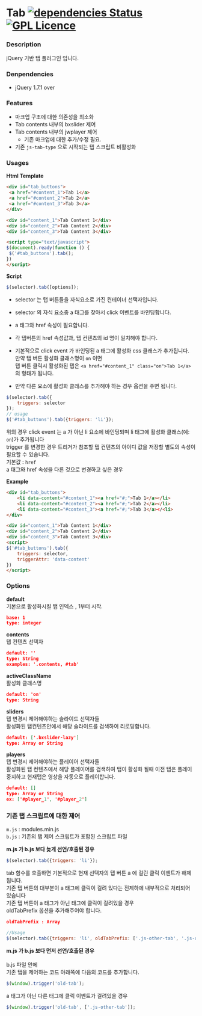 # Tab  [![dependencies Status](https://david-dm.org/boennemann/badges/status.svg)](https://david-dm.org/boennemann/badges) [![GPL Licence](https://badges.frapsoft.com/os/gpl/gpl.svg?v=103)](https://opensource.org/licenses/GPL-3.0/)


### Description ###
jQuery 기반 탭 플러그인 입니다.  

### Denpendencies ###
* jQuery 1.7.1 over
  
### Features ###
* 마크업 구조에 대한 의존성을 최소화
* Tab contents 내부의 bxslider 제어
* Tab contents 내부의 jwplayer 제어
    * 기존 마크업에 대한 추가/수정 필요.
* 기존 `js-tab-type` 으로 시작되는 탭 스크립트 비활성화

### Usages ###
 **Html Template**  
   ```html
<div id="tab_buttons">
    <a href="#content_1">Tab 1</a>
    <a href="#content_2">Tab 2</a>
    <a href="#content_3">Tab 3</a>
</div>

<div id="content_1">Tab Content 1</div>
<div id="content_2">Tab Content 2</div>
<div id="content_3">Tab Content 3</div>

<script type="text/javascript">
$(document).ready(function () {
	$('#tab_buttons').tab();
})
</script>
```

**Script**
  ```js
$(selector).tab([options]);
```
* selector 는 탭 버튼들을 자식요소로 가진 컨테이너 선택자입니다.
* selector 의 자식 요소중 a 태그를 찾아서 click 이벤트를 바인딩합니다.
* a 태그와 href 속성이 필요합니다.
* 각 탭버튼의 href 속성값과, 탭 컨텐츠의 id 명이 일치해야 합니다. 
* 기본적으로 click event 가 바인딩된 a 태그에 활성화 css 클래스가 추가됩니다.  
    만약 탭 버튼 활성화 클래스명이 `on` 이면   
    탭 버튼 클릭시 활성화된 탭은 `<a href="#content_1" class="on">Tab 1</a>` 의 형태가 됩니다.  
    
* 만약 다른 요소에 활성화 클래스를 추가해야 하는 경우 옵션을 주면 됩니다.  
  
```js
$(selector).tab({
    triggers: selector
});
// usage
$('#tab_buttons').tab({triggers: 'li'});

```

위의 경우 click event 는 a 가 아닌 li 요소에 바인딩되며 li 태그에 활성화 클래스(예: `on`)가 추가됩니다  
trigger 를 변경한 경우 트리거가 참조할 탭 컨텐츠의 아이디 값을 저장할 별도의 속성이 필요할 수 있습니다.  
기본값 : `href`  
a 태그와 href 속성을 다른 것으로 변경하고 싶은 경우  


**Example**
```html
<div id="tab_buttons">
    <li data-content="#content_1"><a href="#;">Tab 1</a></li>
    <li data-content="#content_2"><a href="#;">Tab 2</a></li>
    <li data-content="#content_3"><a href="#;">Tab 3</a></<li>
</div>

<div id="content_1">Tab Content 1</div>
<div id="content_2">Tab Content 2</div>
<div id="content_3">Tab Content 3</div>
<script>
$('#tab_buttons').tab({
    triggers: selector,
    triggerAttr: 'data-content'
})
</script>
```  
### Options ### 
 **default**  
기본으로 활성화시킬 탭 인덱스 , 1부터 시작.  
```json
base: 1  
type: integer
```  
  
**contents**  
탭 컨텐츠 선택자
```json
default: ''
type: String
examples: '.contents, #tab'
```  
  
**activeClassName**  
활성화 클래스명
```json
default: 'on'     
type: String
```  

**sliders**  
탭 변경시 제어해야하는 슬라이드 선택자들  
활성화된 탭컨텐츠안에서 해당 슬라이드를 검색하여 리로딩합니다.  
```json
default: ['.bxslider-lazy']
type: Array or String
```
    
**players**  
탭 변경시 제어해야하는 플레이어 선택자들  
활성화된 탭 컨텐츠에서 해당 플레이어를 검색하여 탭이 활성화 될때 이전 탭은 플레이 중지하고 현재탭은 영상을 자동으로 플레이합니다.  
```json
default: []
type: Array or String
ex: ['#player_1', '#player_2']
```
      
### 기존 탭 스크립트에 대한 제어 ###  
`m.js` : modules.min.js  
`b.js` : 기존의 탭 제어 스크립트가 포함된 스크립트 파일  
  
**m.js 가 b.js 보다 늦게 선언/호출된 경우**
  ```js
$(selector).tab({triggers: 'li'});
```  
    

tab 함수를 호출하면 기본적으로 현재 선택자의 탭 버튼 a 에 걸린 클릭 이벤트가 해제됩니다.  
기존 탭 버튼의 대부분이 a 태그에 클릭이 걸려 있다는 전제하에 내부적으로 처리되어 있습니다   
기존 탭 버튼이 a 태그가 아닌 태그에 클릭이 걸려있을 경우  
oldTabPrefix 옵션을 추가해주어야 합니다.
```json
oldTabPrefix : Array
```
```js
//Usage
$(selector).tab({triggers: 'li', oldTabPrefix: ['.js-other-tab', '.js-other-tab2']});
```


**m.js 가 b.js 보다 먼저 선언/호출된 경우**  
<br />
b.js 파일 안에  
기존 탭을 제어하는 코드 아래쪽에 다음의 코드를 추가합니다.  
```js
$(window).trigger('old-tab');
```
  
a 태그가 아닌 다른 태그에 클릭 이벤트가 걸려있을 경우  
```js
$(window).trigger('old-tab', ['.js-other-tab']);
```  
  


  
